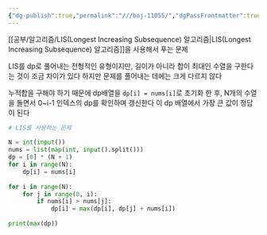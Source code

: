 ```yaml
---
{"dg-publish":true,"permalink":"///boj-11055/","dgPassFrontmatter":true}
---
```



[[공부/알고리즘/LIS(Longest Increasing Subsequence) 알고리즘\|LIS(Longest Increasing Subsequence) 알고리즘]]을 사용해서 푸는 문제

LIS를 dp로 풀어내는 전형적인 유형이지만, 길이가 아니라 합이 최대인 수열을 구한다는 것이 조금 차이가 있다
하지만 문제를 풀어내는 데에는 크게 다르지 않다

누적합을 구해야 하기 때문에 dp배열을 `dp[i] = nums[i]`로 초기화 한 후,
N개의 수열을 돌면서 0~i-1 인덱스의 dp를 확인하며 갱신한다
이 dp 배열에서 가장 큰 값이 정답이 된다

```python
# LIS를 사용하는 문제  
  
N = int(input())  
nums = list(map(int, input().split()))  
dp = [0] * (N + 1)  
for i in range(N):  
    dp[i] = nums[i]  
  
for i in range(N):  
    for j in range(0, i):  
        if nums[i] > nums[j]:  
            dp[i] = max(dp[i], dp[j] + nums[i])  
  
print(max(dp))
```